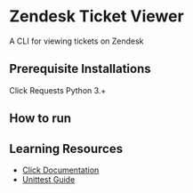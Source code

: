 # Zendesk Ticket Viewer
A CLI for viewing tickets on Zendesk

## Prerequisite Installations
Click
Requests
Python 3.+

## How to run

## Learning Resources
- [Click Documentation](https://click.palletsprojects.com/en/8.0.x/)
- [Unittest Guide](link)
